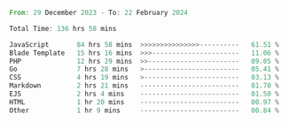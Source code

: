 
<!--START_SECTION:waka-->

```rust
From: 29 December 2023 - To: 22 February 2024

Total Time: 136 hrs 58 mins

JavaScript       84 hrs 58 mins  >>>>>>>>>>>>>>>----------   61.51 %
Blade Template   15 hrs 16 mins  >>>----------------------   11.06 %
PHP              12 hrs 29 mins  >>-----------------------   09.05 %
Go               7 hrs 28 mins   >------------------------   05.41 %
CSS              4 hrs 19 mins   >------------------------   03.13 %
Markdown         2 hrs 21 mins   -------------------------   01.70 %
EJS              2 hrs 4 mins    -------------------------   01.50 %
HTML             1 hr 20 mins    -------------------------   00.97 %
Other            1 hr 9 mins     -------------------------   00.84 %
```

<!--END_SECTION:waka-->
<!---
Abedmuh/Abedmuh is a ✨ special ✨ repository because its `README.md` (this file) appears on your GitHub profile.
You can click the Preview link to take a look at your changes.
--->
